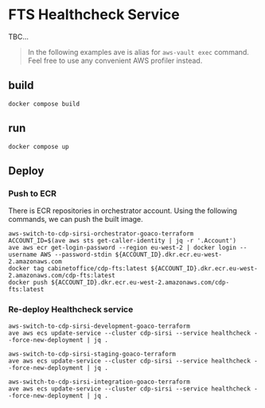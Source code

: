 # FTS Healthcheck Service

TBC...

> In the following examples ave is alias for `aws-vault exec` command.
Feel free to use any convenient AWS profiler instead.

## build

```shell
docker compose build
```

## run

```shell
docker compose up

```

## Deploy

### Push to ECR

There is ECR repositories in orchestrator account. Using the following commands, we can push the built image.

```shell
aws-switch-to-cdp-sirsi-orchestrator-goaco-terraform
ACCOUNT_ID=$(ave aws sts get-caller-identity | jq -r '.Account')
ave aws ecr get-login-password --region eu-west-2 | docker login --username AWS --password-stdin ${ACCOUNT_ID}.dkr.ecr.eu-west-2.amazonaws.com
docker tag cabinetoffice/cdp-fts:latest ${ACCOUNT_ID}.dkr.ecr.eu-west-2.amazonaws.com/cdp-fts:latest
docker push ${ACCOUNT_ID}.dkr.ecr.eu-west-2.amazonaws.com/cdp-fts:latest
```

### Re-deploy Healthcheck service

```shell
aws-switch-to-cdp-sirsi-development-goaco-terraform
ave aws ecs update-service --cluster cdp-sirsi --service healthcheck --force-new-deployment | jq .
```

```shell
aws-switch-to-cdp-sirsi-staging-goaco-terraform
ave aws ecs update-service --cluster cdp-sirsi --service healthcheck --force-new-deployment | jq .
```

```shell
aws-switch-to-cdp-sirsi-integration-goaco-terraform
ave aws ecs update-service --cluster cdp-sirsi --service healthcheck --force-new-deployment | jq .
```
